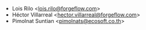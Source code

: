- Lois Rilo \<<lois.rilo@forgeflow.com>\>
- Héctor Villarreal \<<hector.villarreal@forgeflow.com>\>
- Pimolnat Suntian \<<pimolnats@ecosoft.co.th>\>
